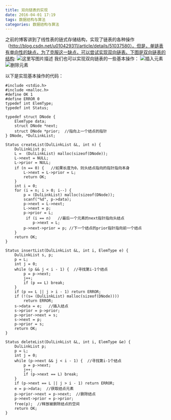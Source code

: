 ```yaml
---
title: 双向链表的实现
date: 2016-04-01 17:19
tags: 数据结构与算法
categories: 数据结构与算法
---
```


之前的博客讲到了线性表的链式存储结构，实现了链表的各种操作（http://blog.csdn.net/u010429311/article/details/51037580）。但是，单链表有单向性的缺点，为了克服这一缺点，可以尝试实现双向链表。下图是双向链表的结构:
![这里写图片描述](http://img.blog.csdn.net/20160401171323987)
我们也可以实现双向链表的一些基本操作：
![插入元素](http://img.blog.csdn.net/20160401171438316)
![删除元素](http://img.blog.csdn.net/20160401171458129)
<!--more-->
以下是实现基本操作的代码：

```
#include <stdio.h>
#include <malloc.h>
#define OK 1
#define ERROR 0
typedef int ElemType;
typedef int Status;

typedef struct DNode {
    ElemType data;
    struct DNode *next;
    struct DNode *prior;  //指向上一个结点的指针
} DNode, *DulLinkList;

Status createList(DulLinkList &L, int n) {
    DulLinkList p;
    L =  (DulLinkList) malloc(sizeof(DNode));
    L->next = NULL;
    L->prior = NULL;
    if (n == 0) {   //如果长度为0，则头结点指向的指针指向本身
        L->next = L->prior = L;
        return OK;
    }
    int i = 0;
    for (i = n; i > 0; i--) { 
        p = (DulLinkList) malloc(sizeof(DNode));
        scanf("%d", p->data);
        p->next = L->next;
        L->next = p;
        p->prior = L;
         if (i == n)   //最后一个元素的next指针指向头结点
            p->next = L;
        p->next->prior = p; //下一个结点的prior指针指向前一个结点
    }
    return OK;
}

Status insertList(DulLinkList &L, int i, ElemType e) {
    DulLinkList s, p;
    p = L;
    int j = 0;
    while (p && j < i - 1) {  //寻找第i-1个结点
        p = p->next;
        j++;
        if (p == L) break;
    }
    if (p == L || j > i - 1) return ERROR;
    if (!(s= (DulLinkList) malloc(sizeof(DNode))))
        return ERROR;
    s->data = e;   //插入结点
    s->prior = p->prior;
    p->prior->next = s;
    s->next = p;
    p->prior = s;
    return OK;
}

Status deleteList(DulLinkList &L, int i, ElemType &e) {
    DulLinkList p;
    p = L;
    int j = 0;
    while (p->next && j < i - 1) {  //寻找第i-1个结点
        p = p->next;
        j++;
        if (p->next == L) break;
    }
    if (p->next == L || j > i - 1) return ERROR;
    e = p->data;  //获取结点元素
    p->prior->next = p->next;  //删除结点
    p->next->prior = p->prior;
    free(p);  //释放被删除结点的空间
    return OK;
}
```